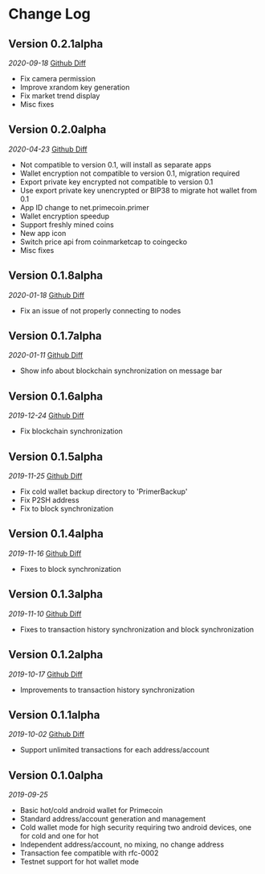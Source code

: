 Change Log
==========

## Version 0.2.1alpha
_2020-09-18_ [Github Diff](https://github.com/primecoin/primer-android/compare/0.2.0alpha...0.2.1alpha)
 * Fix camera permission
 * Improve xrandom key generation
 * Fix market trend display
 * Misc fixes

## Version 0.2.0alpha
_2020-04-23_ [Github Diff](https://github.com/primecoin/primer-android/compare/0.1.8alpha...0.2.0alpha)
 * Not compatible to version 0.1, will install as separate apps
 * Wallet encryption not compatible to version 0.1, migration required
 * Export private key encrypted not compatible to version 0.1
 * Use export private key unencrypted or BIP38 to migrate hot wallet from 0.1
 * App ID change to net.primecoin.primer
 * Wallet encryption speedup
 * Support freshly mined coins
 * New app icon
 * Switch price api from coinmarketcap to coingecko
 * Misc fixes

## Version 0.1.8alpha
_2020-01-18_ [Github Diff](https://github.com/primecoin/primer-android/compare/0.1.7alpha...0.1.8alpha)
 * Fix an issue of not properly connecting to nodes

## Version 0.1.7alpha
_2020-01-11_ [Github Diff](https://github.com/primecoin/primer-android/compare/0.1.6alpha...0.1.7alpha)
 * Show info about blockchain synchronization on message bar

## Version 0.1.6alpha
_2019-12-24_ [Github Diff](https://github.com/primecoin/primer-android/compare/0.1.5alpha...0.1.6alpha)
 * Fix blockchain synchronization

## Version 0.1.5alpha
_2019-11-25_ [Github Diff](https://github.com/primecoin/primer-android/compare/0.1.4alpha...0.1.5alpha)
 * Fix cold wallet backup directory to 'PrimerBackup'
 * Fix P2SH address
 * Fix to block synchronization

## Version 0.1.4alpha
_2019-11-16_ [Github Diff](https://github.com/primecoin/primer-android/compare/0.1.3alpha...0.1.4alpha)
 * Fixes to block synchronization

## Version 0.1.3alpha
_2019-11-10_ [Github Diff](https://github.com/primecoin/primer-android/compare/0.1.2alpha...0.1.3alpha)
 * Fixes to transaction history synchronization and block synchronization

## Version 0.1.2alpha
_2019-10-17_ [Github Diff](https://github.com/primecoin/primer-android/compare/0.1.1alpha...0.1.2alpha)
 * Improvements to transaction history synchronization

## Version 0.1.1alpha
_2019-10-02_ [Github Diff](https://github.com/primecoin/primer-android/compare/0.1.0alpha...0.1.1alpha)
 * Support unlimited transactions for each address/account

## Version 0.1.0alpha
_2019-09-25_
 * Basic hot/cold android wallet for Primecoin
 * Standard address/account generation and management
 * Cold wallet mode for high security requiring two android devices, one for cold and one for hot
 * Independent address/account, no mixing, no change address
 * Transaction fee compatible with rfc-0002
 * Testnet support for hot wallet mode

